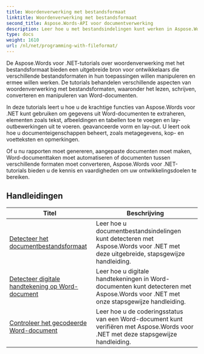 ```yaml
---
title: Woordenverwerking met bestandsformaat
linktitle: Woordenverwerking met bestandsformaat
second_title: Aspose.Words-API voor documentverwerking
description: Leer hoe u met bestandsindelingen kunt werken in Aspose.Words voor .NET. De tutorials leiden u door de verschillende functies, zoals het detecteren van bestandsformaten en het converteren tussen formaten.
type: docs
weight: 1610
url: /nl/net/programming-with-fileformat/
---
```

De Aspose.Words voor .NET-tutorials over woordenverwerking met het bestandsformaat bieden een uitgebreide bron voor ontwikkelaars die verschillende bestandsformaten in hun toepassingen willen manipuleren en ermee willen werken. De tutorials behandelen verschillende aspecten van woordenverwerking met bestandsformaten, waaronder het lezen, schrijven, converteren en manipuleren van Word-documenten.

In deze tutorials leert u hoe u de krachtige functies van Aspose.Words voor .NET kunt gebruiken om gegevens uit Word-documenten te extraheren, elementen zoals tekst, afbeeldingen en tabellen toe te voegen en lay-outbewerkingen uit te voeren. geavanceerde vorm en lay-out. U leert ook hoe u documenteigenschappen beheert, zoals metagegevens, kop- en voetteksten en opmerkingen.

Of u nu rapporten moet genereren, aangepaste documenten moet maken, Word-documenttaken moet automatiseren of documenten tussen verschillende formaten moet converteren, Aspose.Words voor .NET-tutorials bieden u de kennis en vaardigheden om uw ontwikkelingsdoelen te bereiken.

 ## Handleidingen
| Titel | Beschrijving |
| --- | --- |
| [Detecteer het documentbestandsformaat](./detect-file-format/) | Leer hoe u documentbestandsindelingen kunt detecteren met Aspose.Words voor .NET met deze uitgebreide, stapsgewijze handleiding. |
| [Detecteer digitale handtekening op Word-document](./detect-document-signatures/) | Leer hoe u digitale handtekeningen in Word-documenten kunt detecteren met Aspose.Words voor .NET met onze stapsgewijze handleiding. |
| [Controleer het gecodeerde Word-document](./verify-encrypted-document/) | Leer hoe u de coderingsstatus van een Word-document kunt verifiëren met Aspose.Words voor .NET met deze stapsgewijze handleiding. |